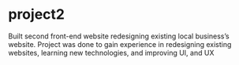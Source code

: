 # project2
Built second front-end website redesigning existing local business’s website. Project was done to gain experience in redesigning
existing websites, learning new technologies, and improving UI, and UX

